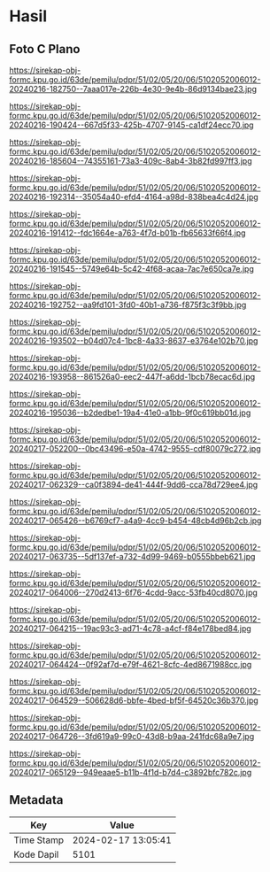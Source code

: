 # Hasil

## Foto C Plano

https://sirekap-obj-formc.kpu.go.id/63de/pemilu/pdpr/51/02/05/20/06/5102052006012-20240216-182750--7aaa017e-226b-4e30-9e4b-86d9134bae23.jpg

https://sirekap-obj-formc.kpu.go.id/63de/pemilu/pdpr/51/02/05/20/06/5102052006012-20240216-190424--667d5f33-425b-4707-9145-ca1df24ecc70.jpg

https://sirekap-obj-formc.kpu.go.id/63de/pemilu/pdpr/51/02/05/20/06/5102052006012-20240216-185604--74355161-73a3-409c-8ab4-3b82fd997ff3.jpg

https://sirekap-obj-formc.kpu.go.id/63de/pemilu/pdpr/51/02/05/20/06/5102052006012-20240216-192314--35054a40-efd4-4164-a98d-838bea4c4d24.jpg

https://sirekap-obj-formc.kpu.go.id/63de/pemilu/pdpr/51/02/05/20/06/5102052006012-20240216-191412--fdc1664e-a763-4f7d-b01b-fb65633f66f4.jpg

https://sirekap-obj-formc.kpu.go.id/63de/pemilu/pdpr/51/02/05/20/06/5102052006012-20240216-191545--5749e64b-5c42-4f68-acaa-7ac7e650ca7e.jpg

https://sirekap-obj-formc.kpu.go.id/63de/pemilu/pdpr/51/02/05/20/06/5102052006012-20240216-192752--aa9fd101-3fd0-40b1-a736-f875f3c3f9bb.jpg

https://sirekap-obj-formc.kpu.go.id/63de/pemilu/pdpr/51/02/05/20/06/5102052006012-20240216-193502--b04d07c4-1bc8-4a33-8637-e3764e102b70.jpg

https://sirekap-obj-formc.kpu.go.id/63de/pemilu/pdpr/51/02/05/20/06/5102052006012-20240216-193958--861526a0-eec2-447f-a6dd-1bcb78ecac6d.jpg

https://sirekap-obj-formc.kpu.go.id/63de/pemilu/pdpr/51/02/05/20/06/5102052006012-20240216-195036--b2dedbe1-19a4-41e0-a1bb-9f0c619bb01d.jpg

https://sirekap-obj-formc.kpu.go.id/63de/pemilu/pdpr/51/02/05/20/06/5102052006012-20240217-052200--0bc43496-e50a-4742-9555-cdf80079c272.jpg

https://sirekap-obj-formc.kpu.go.id/63de/pemilu/pdpr/51/02/05/20/06/5102052006012-20240217-062329--ca0f3894-de41-444f-9dd6-cca78d729ee4.jpg

https://sirekap-obj-formc.kpu.go.id/63de/pemilu/pdpr/51/02/05/20/06/5102052006012-20240217-065426--b6769cf7-a4a9-4cc9-b454-48cb4d96b2cb.jpg

https://sirekap-obj-formc.kpu.go.id/63de/pemilu/pdpr/51/02/05/20/06/5102052006012-20240217-063735--5df137ef-a732-4d99-9469-b0555bbeb621.jpg

https://sirekap-obj-formc.kpu.go.id/63de/pemilu/pdpr/51/02/05/20/06/5102052006012-20240217-064006--270d2413-6f76-4cdd-9acc-53fb40cd8070.jpg

https://sirekap-obj-formc.kpu.go.id/63de/pemilu/pdpr/51/02/05/20/06/5102052006012-20240217-064215--19ac93c3-ad71-4c78-a4cf-f84e178bed84.jpg

https://sirekap-obj-formc.kpu.go.id/63de/pemilu/pdpr/51/02/05/20/06/5102052006012-20240217-064424--0f92af7d-e79f-4621-8cfc-4ed8671988cc.jpg

https://sirekap-obj-formc.kpu.go.id/63de/pemilu/pdpr/51/02/05/20/06/5102052006012-20240217-064529--506628d6-bbfe-4bed-bf5f-64520c36b370.jpg

https://sirekap-obj-formc.kpu.go.id/63de/pemilu/pdpr/51/02/05/20/06/5102052006012-20240217-064726--3fd619a9-99c0-43d8-b9aa-241fdc68a9e7.jpg

https://sirekap-obj-formc.kpu.go.id/63de/pemilu/pdpr/51/02/05/20/06/5102052006012-20240217-065129--949eaae5-b11b-4f1d-b7d4-c3892bfc782c.jpg


## Metadata

| Key        | Value               |
| ---------- | ------------------- |
| Time Stamp | 2024-02-17 13:05:41 |
| Kode Dapil | 5101                |



